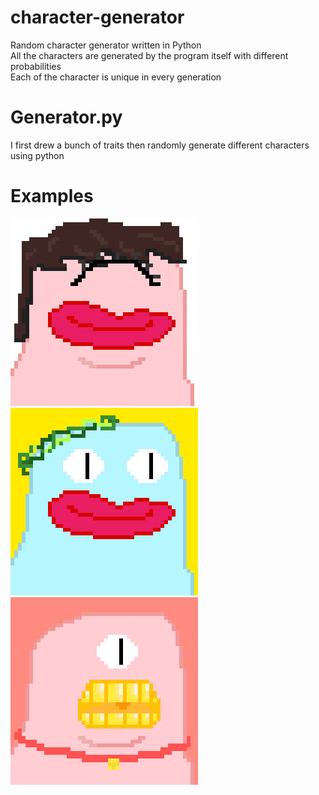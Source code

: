 # character-generator
 Random character generator written in Python  
 All the characters are generated by the program itself with different probabilities  
 Each of the character is unique in every generation
 
 # Generator.py  
 I first drew a bunch of traits then randomly generate different characters using python  
 
 # Examples
 <img src="./examples/1.png" width="300">
 <img src="./examples/%2339.png" width="300">
 <img src="./examples/%2312.png" width="300">


